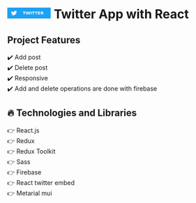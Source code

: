 # <img src="./src/assets/logo.svg" width="100" height="25"> Twitter App with React

## Project Features

:heavy_check_mark: Add post <br />
:heavy_check_mark: Delete post <br />
:heavy_check_mark: Responsive <br />
:heavy_check_mark: Add and delete operations are done with firebase <br />

## :fire: Technologies and Libraries

:point_right: React.js <br />
:point_right: Redux <br />
:point_right: Redux Toolkit <br />
:point_right: Sass <br />
:point_right: Firebase <br />
:point_right: React twitter embed <br />
:point_right: Metarial mui <br />
